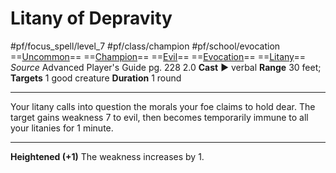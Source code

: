 # Litany of Depravity
#pf/focus_spell/level_7 #pf/class/champion #pf/school/evocation 
==[Uncommon](../../../Traits/Uncommon.md)== ==[Champion](../../../Traits/Champion.md)== ==[Evil](../../../Traits/Evil.md)== ==[Evocation](../../../Traits/Evocation.md)== ==[Litany](../../../Traits/Litany.md)==
*Source* Advanced Player's Guide pg. 228 2.0
**Cast** ► verbal
**Range** 30 feet; **Targets** 1 good creature
**Duration** 1 round

---
Your litany calls into question the morals your foe claims to hold dear. The target gains weakness 7 to evil, then becomes temporarily immune to all your litanies for 1 minute.

<hr>

**Heightened (+1)** The weakness increases by 1.